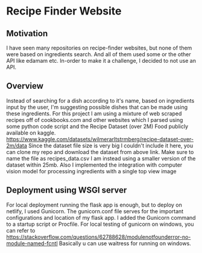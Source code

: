 # Recipe Finder Website

## Motivation
I have seen many repositories on recipe-finder websites, but none of them were based on ingredients search. And all of them used some or the other API like edamam etc. In-order to make it a challenge, I decided to not use an API.

## Overview
Instead of searching for a dish according to it's name, based on ingredients input by the user, I'm suggesting possible dishes that can be made using these ingredients. 
For this project I am using a mixture of web scraped recipes off of cookbooks.com and other websites which I parsed using some python code script and the Recipe Dataset (over 2M) Food publicly available on kaggle. 
https://www.kaggle.com/datasets/wilmerarltstrmberg/recipe-dataset-over-2m/data
Since the dataset file size is very big I couldn't include it here, you can clone my repo and download the dataset from above link. 
Make sure to name the file as recipes_data.csv
I am instead using a smaller version of the dataset within 25mb. Also I implemented the integration with computer vision model for processing ingredients with a single top view image

## Deployment using WSGI server
For local deployment running the flask app is enough, but to deploy on netlify, I used Gunicorn. The gunicorn.conf file serves for the important configurations and location of my flask app.
I added the Gunicorn command to a startup script or Procfile.
For local testing of gunicorn on windows, you can refer to https://stackoverflow.com/questions/62788628/modulenotfounderror-no-module-named-fcntl
Basically u can use waitress for running on windows.
